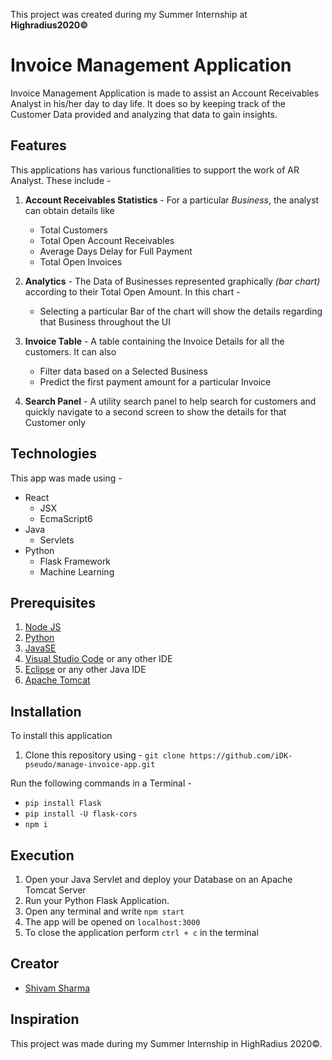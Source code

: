This project was created during my Summer Internship at **Highradius2020©**

# Invoice Management Application


Invoice Management Application is made to assist an Account Receivables Analyst in his/her day to day life. It does so by keeping track of the Customer Data provided and analyzing that data to gain insights. 

## Features

This applications has various functionalities to support the work of AR Analyst. These include - 

1. **Account Receivables Statistics** - For a particular *Business*, the analyst can obtain details like 
	* Total Customers
	* Total Open Account Receivables
	* Average Days Delay for Full Payment
	* Total Open Invoices

2. **Analytics** - The Data of Businesses represented graphically *(bar chart)* according to their Total Open Amount. In this chart - 
	* Selecting a particular Bar of the chart will  show the details regarding that Business throughout the UI

3. **Invoice Table** - A table containing the Invoice Details for all the customers. It can also
	* Filter data based on a Selected Business
	* Predict the first payment amount for a particular Invoice

4. **Search Panel** - A utility search panel to help search for customers and  quickly navigate to a second screen to show the details for that Customer only

## Technologies
This app was made using -
* React
	* JSX
	* EcmaScript6 
* Java
	* Servlets
* Python
	* Flask Framework
	* Machine Learning

## Prerequisites

1. [Node JS](https://nodejs.org/en/)
2. [Python](https://www.python.org/downloads/) 
3. [JavaSE](https://www.oracle.com/in/java/technologies/javase/javase-downloads.html)
4. [Visual Studio Code](https://code.visualstudio.com/) or any other IDE
5. [Eclipse](https://www.eclipse.org/downloads/) or any other Java IDE 
6. [Apache Tomcat](http://tomcat.apache.org/)


## Installation

To install this application

1. Clone this repository using - `git clone https://github.com/iDK-pseudo/manage-invoice-app.git`

Run the following commands in a Terminal - 
* `pip install Flask`
* `pip install -U flask-cors`
* `npm i`

## Execution 

1. Open your Java Servlet and deploy your Database on an Apache Tomcat Server
2. Run your Python Flask Application.
3. Open any terminal and write `npm start`
4. The app will be opened on `localhost:3000`
5. To close the application perform `ctrl + c` in the terminal


## Creator
* [Shivam Sharma](https://github.com/iDK-pseudo)

## Inspiration

This project was made during my Summer Internship in HighRadius 2020©.